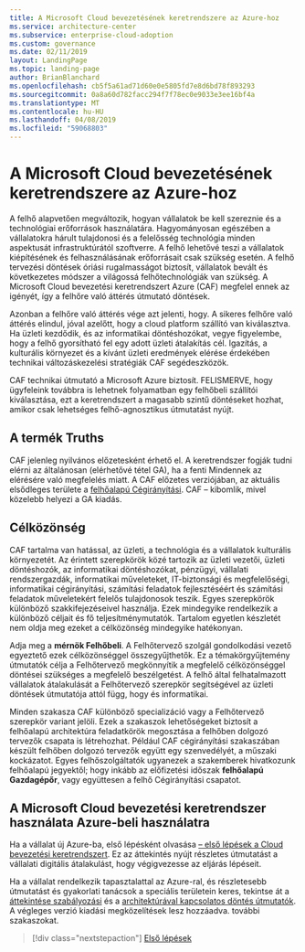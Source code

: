 ```yaml
---
title: A Microsoft Cloud bevezetésének keretrendszere az Azure-hoz
ms.service: architecture-center
ms.subservice: enterprise-cloud-adoption
ms.custom: governance
ms.date: 02/11/2019
layout: LandingPage
ms.topic: landing-page
author: BrianBlanchard
ms.openlocfilehash: cb5f5a61ad71d60e0e5805fd7e8d6bd78f893293
ms.sourcegitcommit: 0a8a60d782facc294f7f78ec0e9033e3ee16bf4a
ms.translationtype: MT
ms.contentlocale: hu-HU
ms.lasthandoff: 04/08/2019
ms.locfileid: "59068803"
---
```

# <a name="microsoft-cloud-adoption-framework-for-azure"></a>A Microsoft Cloud bevezetésének keretrendszere az Azure-hoz

A felhő alapvetően megváltozik, hogyan vállalatok be kell szereznie és a technológiai erőforrások használatára. Hagyományosan egészében a vállalatokra hárult tulajdonosi és a felelősség technológia minden aspektusát infrastruktúrától szoftverre. A felhő lehetővé teszi a vállalatok kiépítésének és felhasználásának erőforrásait csak szükség esetén. A felhő tervezési döntések óriási rugalmasságot biztosít, vállalatok bevált és következetes módszer a világossá felhőtechnológiák van szükség. A Microsoft Cloud bevezetési keretrendszert Azure (CAF) megfelel ennek az igényét, így a felhőre való áttérés útmutató döntések.

Azonban a felhőre való áttérés vége azt jelenti, hogy. A sikeres felhőre való áttérés elindul, jóval azelőtt, hogy a cloud platform szállító van kiválasztva. Ha üzleti kezdődik, és az informatikai döntéshozókat, vegye figyelembe, hogy a felhő gyorsítható fel egy adott üzleti átalakítás cél. Igazítás, a kulturális környezet és a kívánt üzleti eredmények elérése érdekében technikai változáskezelési stratégiák CAF segédeszközök.

CAF technikai útmutató a Microsoft Azure biztosít. FELISMERVE, hogy ügyfeleink továbbra is lehetnek folyamatban egy felhőbeli szállítói kiválasztása, ezt a keretrendszert a magasabb szintű döntéseket hozhat, amikor csak lehetséges felhő-agnosztikus útmutatást nyújt.

## <a name="product-truths"></a>A termék Truths

CAF jelenleg nyilvános előzetesként érhető el. A keretrendszer fogják tudni elérni az általánosan (elérhetővé tétel GA), ha a fenti Mindennek az elérésére való megfelelés miatt. A CAF előzetes verziójában, az aktuális elsődleges területe a [felhőalapú Cégirányítási](./governance/journeys/overview.md). CAF – kibomlik, mivel közelebb helyezi a GA kiadás.

## <a name="audience"></a>Célközönség

CAF tartalma van hatással, az üzleti, a technológia és a vállalatok kulturális környezetét. Az érintett szerepkörök közé tartozik az üzleti vezetői, üzleti döntéshozók, az informatikai döntéshozókat, pénzügyi, vállalati rendszergazdák, informatikai műveleteket, IT-biztonsági és megfelelőségi, informatikai cégirányítási, számítási feladatok fejlesztéséért és számítási feladatok műveletekért felelős tulajdonosok teszik. Egyes szerepkörök különböző szakkifejezéseivel használja. Ezek mindegyike rendelkezik a különböző céljait és fő teljesítménymutatók. Tartalom egyetlen készletét nem oldja meg ezeket a célközönség mindegyike hatékonyan.

Adja meg a **mérnök Felhőbeli**. A Felhőtervező szolgál gondolkodási vezető egyeztető ezek célközönséggel összegyűjthetők. Ez a témakörgyűjtemény útmutatók célja a Felhőtervező megkönnyítik a megfelelő célközönséggel döntései szükséges a megfelelő beszélgetést. A felhő által felhatalmazott vállalatok átalakulását a Felhőtervező szerepkör segítségével az üzleti döntések útmutatója attól függ, hogy és informatikai.

Minden szakasza CAF különböző specializáció vagy a Felhőtervező szerepkör variant jelöli. Ezek a szakaszok lehetőségeket biztosít a felhőalapú architektúra feladatkörök megosztása a felhőben dolgozó tervezők csapata is létrehozhat. Például CAF cégirányítási szakaszában készült felhőben dolgozó tervezők együtt egy szenvedélyét, a műszaki kockázatot. Egyes felhőszolgáltatók ugyanezek a szakemberek hivatkozunk felhőalapú jegyektől; hogy inkább az előfizetési időszak **felhőalapú Gazdagépőr**, vagy együttesen a felhő Cégirányítási csapatot.

## <a name="how-to-use-the-microsoft-cloud-adoption-framework-for-azure"></a>A Microsoft Cloud bevezetési keretrendszer használata Azure-beli használatra

Ha a vállalat új Azure-ba, első lépésként olvasása [– első lépések a Cloud bevezetési keretrendszert](./getting-started/overview.md). Ez az áttekintés nyújt részletes útmutatást a vállalati digitális átalakulást, hogy végigvezesse az eljárás lépéseit.

Ha a vállalat rendelkezik tapasztalattal az Azure-ral, és részletesebb útmutatást és gyakorlati tanácsok a speciális területein keres, tekintse át a [áttekintése szabályozási](./governance/overview.md) és a [architektúrával kapcsolatos döntés útmutatók](./decision-guides/overview.md). A végleges verzió kiadási megközelítések lesz hozzáadva. további szakaszokat.

> [!div class="nextstepaction"]
> [Első lépések](./getting-started/overview.md)
